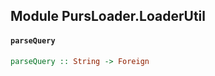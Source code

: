 ## Module PursLoader.LoaderUtil

#### `parseQuery`

``` purescript
parseQuery :: String -> Foreign
```


